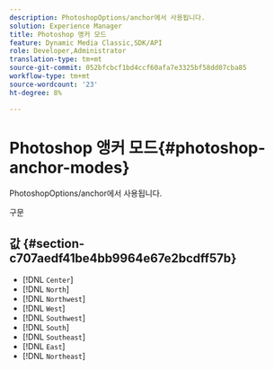 ```yaml
---
description: PhotoshopOptions/anchor에서 사용됩니다.
solution: Experience Manager
title: Photoshop 앵커 모드
feature: Dynamic Media Classic,SDK/API
role: Developer,Administrator
translation-type: tm+mt
source-git-commit: 052bfcbcf1bd4ccf60afa7e3325bf58dd07cba85
workflow-type: tm+mt
source-wordcount: '23'
ht-degree: 8%

---
```



# Photoshop 앵커 모드{#photoshop-anchor-modes}

PhotoshopOptions/anchor에서 사용됩니다.

구문

## 값 {#section-c707aedf41be4bb9964e67e2bcdff57b}

* [!DNL `Center`]
* [!DNL `North`]
* [!DNL `Northwest`]
* [!DNL `West`]
* [!DNL `Southwest`]
* [!DNL `South`]
* [!DNL `Southeast`]
* [!DNL `East`]
* [!DNL `Northeast`]

